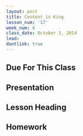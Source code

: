 ```yaml
---
layout: post
title: Content is King
lesson_num: '17'
week_num: 6
class_date: October 3, 2014
lead: 
dontlink: true
---
```


## Due For This Class

## Presentation

## Lesson Heading
  
## Homework
